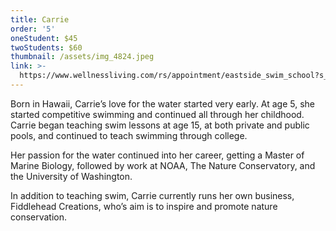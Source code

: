 ```yaml
---
title: Carrie
order: '5'
oneStudent: $45
twoStudents: $60
thumbnail: /assets/img_4824.jpeg
link: >-
  https://www.wellnessliving.com/rs/appointment/eastside_swim_school?s_id=p2peSc&id_mode=1
---
```

Born in Hawaii, Carrie’s love for the water started very early. At age 5, she started competitive swimming and continued all through her childhood. Carrie began teaching swim lessons at age 15, at both private and public pools, and continued to teach swimming through college. 

Her passion for the water continued into her career, getting a Master of Marine Biology, followed by work at NOAA, The Nature Conservatory, and the University of Washington. 

In addition to teaching swim, Carrie currently runs her own business, Fiddlehead Creations, who’s aim is to inspire and promote nature conservation.
